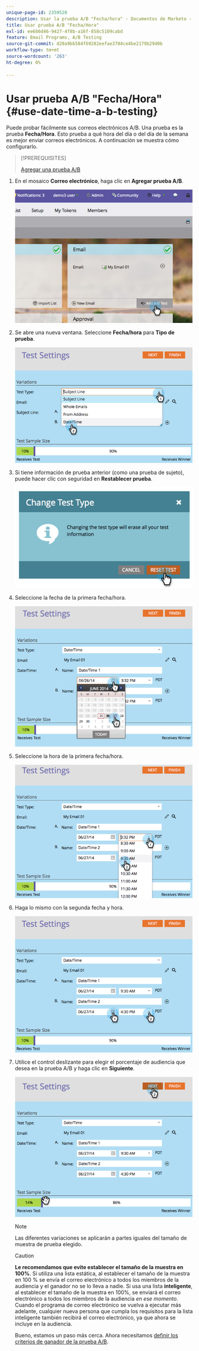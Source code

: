 ```yaml
---
unique-page-id: 2359520
description: Usar la prueba A/B "Fecha/hora" - Documentos de Marketo - Documentación del producto
title: Usar prueba A/B "Fecha/Hora"
exl-id: ee686d46-9427-4f8b-a16f-858c5109cabd
feature: Email Programs, A/B Testing
source-git-commit: d20a9bb584f69282eefae3704ce4be2179b29d0b
workflow-type: tm+mt
source-wordcount: '263'
ht-degree: 0%

---
```


# Usar prueba A/B &quot;Fecha/Hora&quot; {#use-date-time-a-b-testing}

Puede probar fácilmente sus correos electrónicos A/B. Una prueba es la prueba **Fecha/Hora**. Esto prueba a qué hora del día o del día de la semana es mejor enviar correos electrónicos. A continuación se muestra cómo configurarlo.

>[!PREREQUISITES]
>
>[Agregar una prueba A/B](/help/marketo/product-docs/email-marketing/email-programs/email-program-actions/email-test-a-b-test/add-an-a-b-test.md)
>

1. En el mosaico **Correo electrónico**, haga clic en **Agregar prueba A/B**.

   ![](assets/image2014-9-12-15-3a41-3a3.png)

1. Se abre una nueva ventana. Seleccione **Fecha/hora** para **Tipo de prueba**.

   ![](assets/image2014-9-12-15-3a41-3a12.png)

1. Si tiene información de prueba anterior (como una prueba de sujeto), puede hacer clic con seguridad en **Restablecer prueba**.

   ![](assets/image2014-9-12-15-3a41-3a19.png)

1. Seleccione la fecha de la primera fecha/hora.

   ![](assets/image2014-9-12-15-3a41-3a26.png)

1. Seleccione la hora de la primera fecha/hora.

   ![](assets/image2014-9-12-15-3a41-3a33.png)

1. Haga lo mismo con la segunda fecha y hora.

   ![](assets/image2014-9-12-15-3a41-3a40.png)

1. Utilice el control deslizante para elegir el porcentaje de audiencia que desea en la prueba A/B y haga clic en **Siguiente**.

   ![](assets/image2014-9-12-15-3a41-3a53.png)

   >[!NOTE]
   >
   >Las diferentes variaciones se aplicarán a partes iguales del tamaño de muestra de prueba elegido.

   >[!CAUTION]
   >
   >**Le recomendamos que evite establecer el tamaño de la muestra en 100%**. Si utiliza una lista estática, al establecer el tamaño de la muestra en 100 % se envía el correo electrónico a todos los miembros de la audiencia y el ganador no se lo lleva a nadie. Si usa una lista **inteligente**, al establecer el tamaño de la muestra en 100%, se enviará el correo electrónico a todos los miembros de la audiencia _en ese momento_. Cuando el programa de correo electrónico se vuelva a ejecutar más adelante, cualquier nueva persona que cumpla los requisitos para la lista inteligente también recibirá el correo electrónico, ya que ahora se incluye en la audiencia.

   Bueno, estamos un paso más cerca. Ahora necesitamos [definir los criterios de ganador de la prueba A/B](/help/marketo/product-docs/email-marketing/email-programs/email-program-actions/email-test-a-b-test/define-the-a-b-test-winner-criteria.md).
